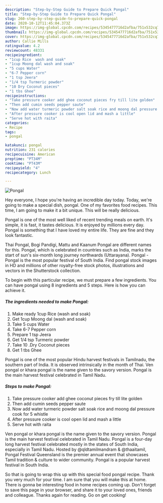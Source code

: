 ```yaml
---
description: "Step-by-Step Guide to Prepare Quick Pongal"
title: "Step-by-Step Guide to Prepare Quick Pongal"
slug: 260-step-by-step-guide-to-prepare-quick-pongal
date: 2020-10-12T11:45:04.373Z
image: https://img-global.cpcdn.com/recipes/5345477716d2afba/751x532cq70/pongal-recipe-main-photo.jpg
thumbnail: https://img-global.cpcdn.com/recipes/5345477716d2afba/751x532cq70/pongal-recipe-main-photo.jpg
cover: https://img-global.cpcdn.com/recipes/5345477716d2afba/751x532cq70/pongal-recipe-main-photo.jpg
author: Callie Mills
ratingvalue: 4.2
reviewcount: 48331
recipeingredient:
- "1cup Rice  wash and soak"
- "1cup Moong dal wash and soak"
- "5 cups Water"
- "6-7 Pepper corn"
- "1 tsp Jeera"
- "1/4 tsp Turmeric powder"
- "10 Dry Coconut pieces"
- "1 tbs Ghee"
recipeinstructions:
- "Take pressure cooker add ghee coconut pieces fry till lite golden"
- "Then add cumin seeds pepper saute"
- "Now add water turmeric powder salt soak rice and moong dal pressure cook for 5 whistle"
- "After pressure cooker is cool open lid and mash a little"
- "Serve hot with raita"
categories:
- Recipe
tags:
- pongal

katakunci: pongal 
nutrition: 231 calories
recipecuisine: American
preptime: "PT34M"
cooktime: "PT43M"
recipeyield: "4"
recipecategory: Lunch

---
```



![Pongal](https://img-global.cpcdn.com/recipes/5345477716d2afba/751x532cq70/pongal-recipe-main-photo.jpg)

Hey everyone, I hope you're having an incredible day today. Today, we're going to make a special dish, pongal. One of my favorites food recipes. This time, I am going to make it a bit unique. This will be really delicious.

Pongal is one of the most well liked of recent trending meals on earth. It's simple, it is fast, it tastes delicious. It is enjoyed by millions every day. Pongal is something that I have loved my entire life. They are fine and they look fantastic.

Thai Pongal, Bogi Pandigi, Mattu and Kaanum Pongal are different names for this. Pongal, which is celebrated in countries such as India, marks the start of sun&#39;s six-month long journey northwards (Uttarayana). Pongal - Pongal is the most popular festival of South India. Find pongal stock images in HD and millions of other royalty-free stock photos, illustrations and vectors in the Shutterstock collection.


To begin with this particular recipe, we must prepare a few ingredients. You can have pongal using 8 ingredients and 5 steps. Here is how you can achieve it.

<!--inarticleads1-->

##### The ingredients needed to make Pongal:

1. Make ready 1cup Rice  (wash and soak)
1. Get 1cup Moong dal (wash and soak)
1. Take 5 cups Water
1. Take 6-7 Pepper corn
1. Prepare 1 tsp Jeera
1. Get 1/4 tsp Turmeric powder
1. Take 10 .Dry Coconut pieces
1. Get 1 tbs Ghee


Pongal is one of the most popular Hindu harvest festivals in Tamilnadu, the southern part of India. It is observed intrinsically in the month of Thai. Ven pongal or khara pongal is the name given to the savory version. Pongal is the main harvest festival celebrated in Tamil Nadu. 

<!--inarticleads2-->

##### Steps to make Pongal:

1. Take pressure cooker add ghee coconut pieces fry till lite golden
1. Then add cumin seeds pepper saute
1. Now add water turmeric powder salt soak rice and moong dal pressure cook for 5 whistle
1. After pressure cooker is cool open lid and mash a little
1. Serve hot with raita


Ven pongal or khara pongal is the name given to the savory version. Pongal is the main harvest festival celebrated in Tamil Nadu. Pongal is a four-day long harvest festival celebrated mostly in the states of South India, especially in Tamil Nadu. Hosted by @qldtamilmandram &amp; @thaaitamil, Pongal Festival Queensland is the premier annual event that showcases Tamil tradition &amp; culture to wider community. Pongal is a popular harvest festival in South India. 

So that is going to wrap this up with this special food pongal recipe. Thank you very much for your time. I am sure that you will make this at home. There is gonna be interesting food in home recipes coming up. Don't forget to save this page in your browser, and share it to your loved ones, friends and colleague. Thanks again for reading. Go on get cooking!
